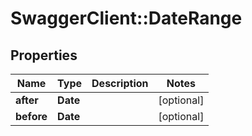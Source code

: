 # SwaggerClient::DateRange

## Properties
Name | Type | Description | Notes
------------ | ------------- | ------------- | -------------
**after** | **Date** |  | [optional] 
**before** | **Date** |  | [optional] 


